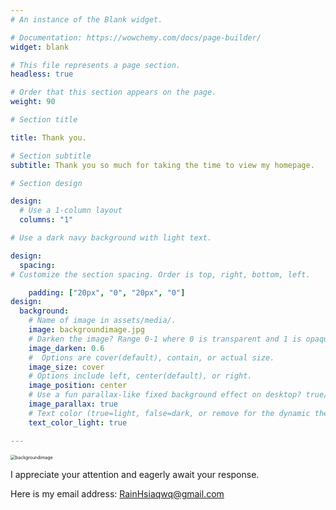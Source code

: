 ```yaml
---
# An instance of the Blank widget.

# Documentation: https://wowchemy.com/docs/page-builder/
widget: blank

# This file represents a page section.
headless: true

# Order that this section appears on the page.
weight: 90

# Section title

title: Thank you. 

# Section subtitle
subtitle: Thank you so much for taking the time to view my homepage.

# Section design

design:
  # Use a 1-column layout
  columns: "1"

# Use a dark navy background with light text.

design:
  spacing:
# Customize the section spacing. Order is top, right, bottom, left.

​    padding: ["20px", "0", "20px", "0"]
design:
  background:
    # Name of image in assets/media/.
​    image: backgroundimage.jpg
    # Darken the image? Range 0-1 where 0 is transparent and 1 is opaque.
​    image_darken: 0.6
    #  Options are cover(default), contain, or actual size.
​    image_size: cover
    # Options include left, center(default), or right.
​    image_position: center
    # Use a fun parallax-like fixed background effect on desktop? true/false
​    image_parallax: true
    # Text color (true=light, false=dark, or remove for the dynamic theme color).
​    text_color_light: true

---
```


<img src="https://s2.loli.net/2022/06/28/YGhv3P2cJyaSLkj.jpg" alt="backgroundimage" style="zoom: 50%;" />

I appreciate your attention and eagerly await your response.

Here is my email address: RainHsiaqwq@gmail.com